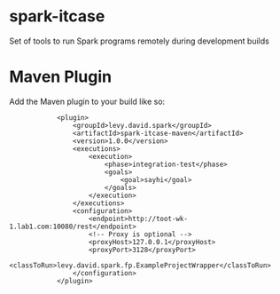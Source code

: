 # spark-itcase
Set of tools to run Spark programs remotely during development builds

# Maven Plugin
Add the Maven plugin to your build like so:

~~~~
			<plugin>
				<groupId>levy.david.spark</groupId>
				<artifactId>spark-itcase-maven</artifactId>
				<version>1.0.0</version>
				<executions>
					<execution>
						<phase>integration-test</phase>
						<goals>
							<goal>sayhi</goal>
						</goals>
					</execution>
				</executions>
				<configuration>
					<endpoint>http://toot-wk-1.lab1.com:10080/rest</endpoint>
					<!-- Proxy is optional -->
					<proxyHost>127.0.0.1</proxyHost>
					<proxyPort>3128</proxyPort>
					<classToRun>levy.david.spark.fp.ExampleProjectWrapper</classToRun>
				</configuration>
			</plugin>
~~~~
